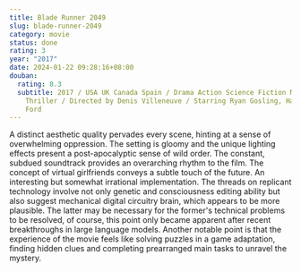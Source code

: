 ```yaml
---
title: Blade Runner 2049
slug: blade-runner-2049
category: movie
status: done
rating: 3
year: "2017"
date: 2024-01-22 09:28:16+08:00
douban:
  rating: 8.3
  subtitle: 2017 / USA UK Canada Spain / Drama Action Science Fiction Mystery
    Thriller / Directed by Denis Villeneuve / Starring Ryan Gosling, Harrison
    Ford
---
```


A distinct aesthetic quality pervades every scene, hinting at a sense of overwhelming oppression. The setting is gloomy and the unique lighting effects present a post-apocalyptic sense of wild order. The constant, subdued soundtrack provides an overarching rhythm to the film. The concept of virtual girlfriends conveys a subtle touch of the future. An interesting but somewhat irrational implementation. The threads on replicant technology involve not only genetic and consciousness editing ability but also suggest mechanical digital circuitry brain, which appears to be more plausible. The latter may be necessary for the former's technical problems to be resolved, of course, this point only became apparent after recent breakthroughs in large language models. Another notable point is that the experience of the movie feels like solving puzzles in a game adaptation, finding hidden clues and completing prearranged main tasks to unravel the mystery.
